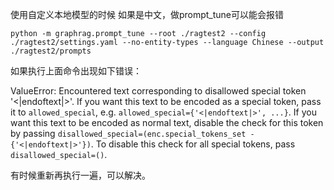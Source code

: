 使用自定义本地模型的时候 如果是中文，做prompt_tune可以能会报错

```
python -m graphrag.prompt_tune --root ./ragtest2 --config ./ragtest2/settings.yaml --no-entity-types --language Chinese --output ./ragtest2/prompts
```

如果执行上面命令出现如下错误：

ValueError: Encountered text corresponding to disallowed special token '<|endoftext|>'.
If you want this text to be encoded as a special token, pass it to `allowed_special`, e.g. `allowed_special={'<|endoftext|>', ...}`.
If you want this text to be encoded as normal text, disable the check for this token by passing `disallowed_special=(enc.special_tokens_set - {'<|endoftext|>'})`.
To disable this check for all special tokens, pass `disallowed_special=()`.

有时候重新再执行一遍，可以解决。

